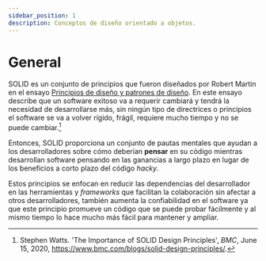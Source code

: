 ```yaml
---
sidebar_position: 1
description: Conceptos de diseño orientado a objetos.
---
```


# General

SOLID es un conjunto de principios que fueron diseñados por Robert Martin en el
ensayo [Principios de diseño y patrones de diseño](https://web.archive.org/web/20150906155800/http:/www.objectmentor.com/resources/articles/Principles_and_Patterns.pdf). 
En este ensayo describe que un software exitoso va a requerir
cambiará y tendrá la necesidad de desarrollarse más, sin ningún tipo de
directrices o principios el software se va a volver rígido, frágil,
requiere mucho tiempo y no se puede cambiar.[^1]

Entonces, SOLID proporciona un conjunto de pautas mentales que ayudan a los desarrolladores sobre cómo
deberían **pensar** en su código mientras desarrollan software pensando
en las ganancias a largo plazo en lugar de los beneficios a corto plazo del código _hacky_.

Estos principios se enfocan en reducir las dependencias del desarrollador en las herramientas
y _frameworks_ que facilitan la colaboración sin afectar a otros desarrolladores, también aumenta 
la confiabilidad en el software ya que este principio promueve un código que se puede probar fácilmente 
y al mismo tiempo lo hace mucho más fácil para mantener y ampliar.

[^1]:
    Stephen Watts. 'The Importance of SOLID Design Principles', _BMC_,
    June 15, 2020, https://www.bmc.com/blogs/solid-design-principles/.
